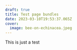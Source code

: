 ```yaml
---
draft: true
title: Test page bundles
date: 2023-03-10T19:53:37.065Z
cover:
  image: bee-on-echinacea.jpeg
---
```

T﻿his is just a test